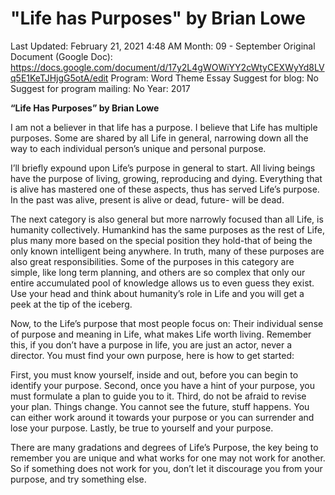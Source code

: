 # "Life has Purposes" by Brian Lowe

Last Updated: February 21, 2021 4:48 AM
Month: 09 - September
Original Document (Google Doc): https://docs.google.com/document/d/17y2L4gWOWiYY2cWtyCEXWyYd8LVq5E1KeTJHjgG5otA/edit
Program: Word Theme Essay
Suggest for blog: No
Suggest for program mailing: No
Year: 2017

**“Life Has Purposes” by Brian Lowe**

I am not a believer in that life has a purpose. I believe that Life has multiple purposes. Some are shared by all Life in general, narrowing down all the way to each individual person’s unique and personal purpose.

I’ll briefly expound upon Life’s purpose in general to start. All living beings have the purpose of living, growing, reproducing and dying. Everything that is alive has mastered one of these aspects, thus has served Life’s purpose. In the past was alive, present is alive or dead, future- will be dead.

The next category is also general but more narrowly focused than all Life, is humanity collectively. Humankind has the same purposes as the rest of Life, plus many more based on the special position they hold-that of being the only known intelligent being anywhere. In truth, many of these purposes are also great responsibilities. Some of the purposes in this category are simple, like long term planning, and others are so complex that only our entire accumulated pool of knowledge allows us to even guess they exist. Use your head and think about humanity’s role in Life and you will get a peek at the tip of the iceberg.

Now, to the Life’s purpose that most people focus on: Their individual sense of purpose and meaning in Life, what makes Life worth living. Remember this, if you don’t have a purpose in life, you are just an actor, never a director. You must find your own purpose, here is how to get started:

First, you must know yourself, inside and out, before you can begin to identify your purpose. Second, once you have a hint of your purpose, you must formulate a plan to guide you to it. Third, do not be afraid to revise your plan. Things change. You cannot see the future, stuff happens. You can either work around it towards your purpose or you can surrender and lose your purpose. Lastly, be true to yourself and your purpose.

There are many gradations and degrees of Life’s Purpose, the key being to remember you are unique and what works for one may not work for another. So if something does not work for you, don’t let it discourage you from your purpose, and try something else.